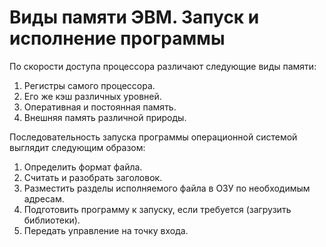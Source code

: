 # Виды памяти ЭВМ. Запуск и исполнение программы

По скорости доступа процессора различают следующие виды памяти:

1. Регистры самого процессора.
2. Его же кэш различных уровней.
3. Оперативная и постоянная память.
4. Внешняя память различной природы.

Последовательность запуска программы операционной системой выглядит следующим
образом:

1. Определить формат файла.
2. Считать и разобрать заголовок.
3. Разместить разделы исполняемого файла в ОЗУ по необходимым адресам.
4. Подготовить программу к запуску, если требуется (загрузить библиотеки).
5. Передать управление на точку входа.
